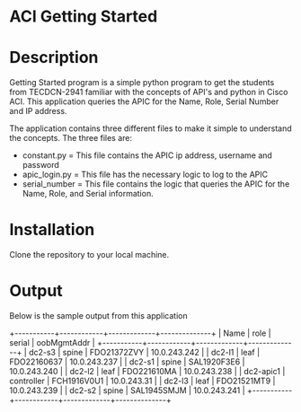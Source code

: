 # ACI Getting Started

# Description

Getting Started program is a simple python program to get the students from TECDCN-2941 familiar with the concepts of API's and python in Cisco ACI.  This application queries the APIC for the Name, Role, Serial Number and IP address. 

The application contains three different files to make it simple to understand the concepts.  The three files are:

  * constant.py = This file contains the APIC ip address, username and password
  * apic_login.py = This file has the necessary logic to log to the APIC
  * serial_number = This file contains the logic that queries the APIC for the Name, Role, and Serial information.
  
  
 # Installation
 
 Clone the repository to your local machine. 
 
 # Output
 
 Below is the sample output from this application
 
+-----------+------------+-------------+--------------+
|    Name   |    role    |    serial   | oobMgmtAddr  |
+-----------+------------+-------------+--------------+
|   dc2-s3  |   spine    | FDO21372ZVY | 10.0.243.242 |
|   dc2-l1  |    leaf    | FDO22160637 | 10.0.243.237 |
|   dc2-s1  |   spine    | SAL1920F3E6 | 10.0.243.240 |
|   dc2-l2  |    leaf    | FDO221610MA | 10.0.243.238 |
| dc2-apic1 | controller | FCH1916V0U1 | 10.0.243.31  |
|   dc2-l3  |    leaf    | FDO21521MT9 | 10.0.243.239 |
|   dc2-s2  |   spine    | SAL1945SMJM | 10.0.243.241 |
+-----------+------------+-------------+--------------+

